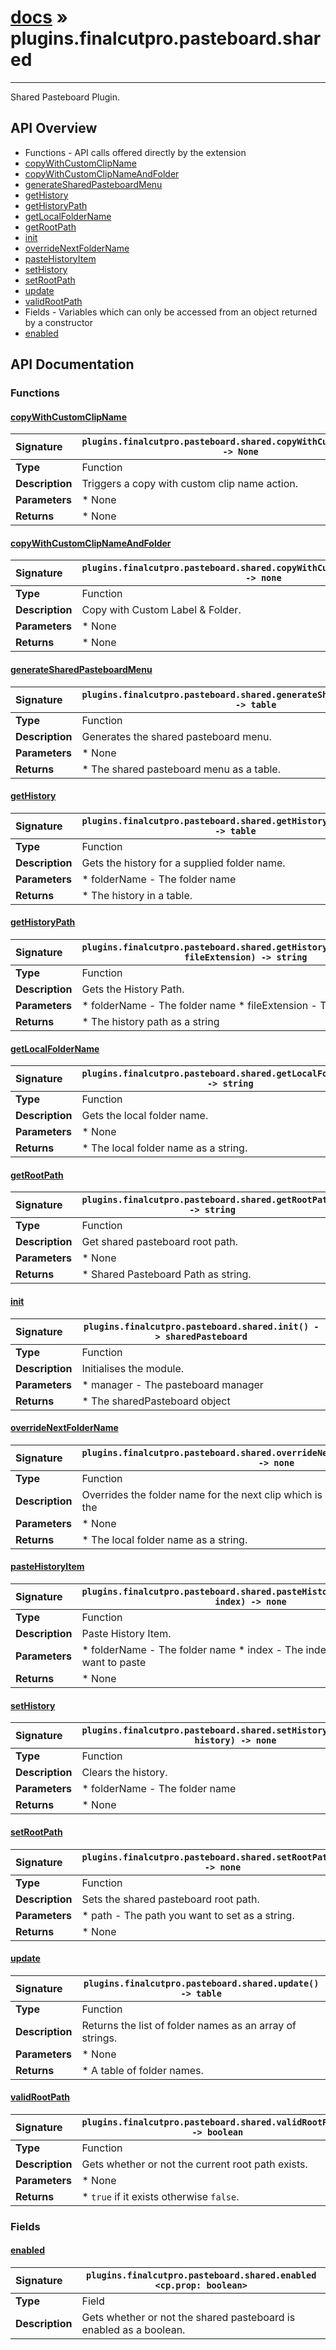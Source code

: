 # [docs](index.md) » plugins.finalcutpro.pasteboard.shared
---

Shared Pasteboard Plugin.

## API Overview
* Functions - API calls offered directly by the extension
 * [copyWithCustomClipName](#copywithcustomclipname)
 * [copyWithCustomClipNameAndFolder](#copywithcustomclipnameandfolder)
 * [generateSharedPasteboardMenu](#generatesharedpasteboardmenu)
 * [getHistory](#gethistory)
 * [getHistoryPath](#gethistorypath)
 * [getLocalFolderName](#getlocalfoldername)
 * [getRootPath](#getrootpath)
 * [init](#init)
 * [overrideNextFolderName](#overridenextfoldername)
 * [pasteHistoryItem](#pastehistoryitem)
 * [setHistory](#sethistory)
 * [setRootPath](#setrootpath)
 * [update](#update)
 * [validRootPath](#validrootpath)
* Fields - Variables which can only be accessed from an object returned by a constructor
 * [enabled](#enabled)

## API Documentation

### Functions

#### [copyWithCustomClipName](#copywithcustomclipname)
| <span style="float: left;">**Signature**</span> | <span style="float: left;">`plugins.finalcutpro.pasteboard.shared.copyWithCustomClipName() -> None` </span>                                                          |
| -----------------------------------------------------|---------------------------------------------------------------------------------------------------------|
| **Type**                                             | Function                                                                                         |
| **Description**                                      | Triggers a copy with custom clip name action.                                                                                         |
| **Parameters**                                       |  * None                                       |
| **Returns**                                          |  * None                                                |

#### [copyWithCustomClipNameAndFolder](#copywithcustomclipnameandfolder)
| <span style="float: left;">**Signature**</span> | <span style="float: left;">`plugins.finalcutpro.pasteboard.shared.copyWithCustomClipNameAndFolder() -> none` </span>                                                          |
| -----------------------------------------------------|---------------------------------------------------------------------------------------------------------|
| **Type**                                             | Function                                                                                         |
| **Description**                                      | Copy with Custom Label & Folder.                                                                                         |
| **Parameters**                                       |  * None                                       |
| **Returns**                                          |  * None                                                |

#### [generateSharedPasteboardMenu](#generatesharedpasteboardmenu)
| <span style="float: left;">**Signature**</span> | <span style="float: left;">`plugins.finalcutpro.pasteboard.shared.generateSharedPasteboardMenu() -> table` </span>                                                          |
| -----------------------------------------------------|---------------------------------------------------------------------------------------------------------|
| **Type**                                             | Function                                                                                         |
| **Description**                                      | Generates the shared pasteboard menu.                                                                                         |
| **Parameters**                                       |  * None                                       |
| **Returns**                                          |  * The shared pasteboard menu as a table.                                                |

#### [getHistory](#gethistory)
| <span style="float: left;">**Signature**</span> | <span style="float: left;">`plugins.finalcutpro.pasteboard.shared.getHistory(folderName) -> table` </span>                                                          |
| -----------------------------------------------------|---------------------------------------------------------------------------------------------------------|
| **Type**                                             | Function                                                                                         |
| **Description**                                      | Gets the history for a supplied folder name.                                                                                         |
| **Parameters**                                       |  * folderName - The folder name                                       |
| **Returns**                                          |  * The history in a table.                                                |

#### [getHistoryPath](#gethistorypath)
| <span style="float: left;">**Signature**</span> | <span style="float: left;">`plugins.finalcutpro.pasteboard.shared.getHistoryPath(folderName, fileExtension) -> string` </span>                                                          |
| -----------------------------------------------------|---------------------------------------------------------------------------------------------------------|
| **Type**                                             | Function                                                                                         |
| **Description**                                      | Gets the History Path.                                                                                         |
| **Parameters**                                       |  * folderName - The folder name * fileExtension - The file extension                                       |
| **Returns**                                          |  * The history path as a string                                                |

#### [getLocalFolderName](#getlocalfoldername)
| <span style="float: left;">**Signature**</span> | <span style="float: left;">`plugins.finalcutpro.pasteboard.shared.getLocalFolderName() -> string` </span>                                                          |
| -----------------------------------------------------|---------------------------------------------------------------------------------------------------------|
| **Type**                                             | Function                                                                                         |
| **Description**                                      | Gets the local folder name.                                                                                         |
| **Parameters**                                       |  * None                                       |
| **Returns**                                          |  * The local folder name as a string.                                                |

#### [getRootPath](#getrootpath)
| <span style="float: left;">**Signature**</span> | <span style="float: left;">`plugins.finalcutpro.pasteboard.shared.getRootPath() -> string` </span>                                                          |
| -----------------------------------------------------|---------------------------------------------------------------------------------------------------------|
| **Type**                                             | Function                                                                                         |
| **Description**                                      | Get shared pasteboard root path.                                                                                         |
| **Parameters**                                       |  * None                                       |
| **Returns**                                          |  * Shared Pasteboard Path as string.                                                |

#### [init](#init)
| <span style="float: left;">**Signature**</span> | <span style="float: left;">`plugins.finalcutpro.pasteboard.shared.init() -> sharedPasteboard` </span>                                                          |
| -----------------------------------------------------|---------------------------------------------------------------------------------------------------------|
| **Type**                                             | Function                                                                                         |
| **Description**                                      | Initialises the module.                                                                                         |
| **Parameters**                                       |  * manager - The pasteboard manager                                       |
| **Returns**                                          |  * The sharedPasteboard object                                                |

#### [overrideNextFolderName](#overridenextfoldername)
| <span style="float: left;">**Signature**</span> | <span style="float: left;">`plugins.finalcutpro.pasteboard.shared.overrideNextFolderName(overrideFolder) -> none` </span>                                                          |
| -----------------------------------------------------|---------------------------------------------------------------------------------------------------------|
| **Type**                                             | Function                                                                                         |
| **Description**                                      | Overrides the folder name for the next clip which is copied from Final Cut Pro to the                                                                                         |
| **Parameters**                                       |  * None                                       |
| **Returns**                                          |  * The local folder name as a string.                                                |

#### [pasteHistoryItem](#pastehistoryitem)
| <span style="float: left;">**Signature**</span> | <span style="float: left;">`plugins.finalcutpro.pasteboard.shared.pasteHistoryItem(folderName, index) -> none` </span>                                                          |
| -----------------------------------------------------|---------------------------------------------------------------------------------------------------------|
| **Type**                                             | Function                                                                                         |
| **Description**                                      | Paste History Item.                                                                                         |
| **Parameters**                                       |  * folderName - The folder name * index - The index of the item you want to paste                                       |
| **Returns**                                          |  * None                                                |

#### [setHistory](#sethistory)
| <span style="float: left;">**Signature**</span> | <span style="float: left;">`plugins.finalcutpro.pasteboard.shared.setHistory(folderName, history) -> none` </span>                                                          |
| -----------------------------------------------------|---------------------------------------------------------------------------------------------------------|
| **Type**                                             | Function                                                                                         |
| **Description**                                      | Clears the history.                                                                                         |
| **Parameters**                                       |  * folderName - The folder name                                       |
| **Returns**                                          |  * None                                                |

#### [setRootPath](#setrootpath)
| <span style="float: left;">**Signature**</span> | <span style="float: left;">`plugins.finalcutpro.pasteboard.shared.setRootPath(path) -> none` </span>                                                          |
| -----------------------------------------------------|---------------------------------------------------------------------------------------------------------|
| **Type**                                             | Function                                                                                         |
| **Description**                                      | Sets the shared pasteboard root path.                                                                                         |
| **Parameters**                                       |  * path - The path you want to set as a string.                                       |
| **Returns**                                          |  * None                                                |

#### [update](#update)
| <span style="float: left;">**Signature**</span> | <span style="float: left;">`plugins.finalcutpro.pasteboard.shared.update() -> table` </span>                                                          |
| -----------------------------------------------------|---------------------------------------------------------------------------------------------------------|
| **Type**                                             | Function                                                                                         |
| **Description**                                      | Returns the list of folder names as an array of strings.                                                                                         |
| **Parameters**                                       |  * None                                       |
| **Returns**                                          |  * A table of folder names.                                                |

#### [validRootPath](#validrootpath)
| <span style="float: left;">**Signature**</span> | <span style="float: left;">`plugins.finalcutpro.pasteboard.shared.validRootPath() -> boolean` </span>                                                          |
| -----------------------------------------------------|---------------------------------------------------------------------------------------------------------|
| **Type**                                             | Function                                                                                         |
| **Description**                                      | Gets whether or not the current root path exists.                                                                                         |
| **Parameters**                                       |  * None                                       |
| **Returns**                                          |  * `true` if it exists otherwise `false`.                                                |

### Fields

#### [enabled](#enabled)
| <span style="float: left;">**Signature**</span> | <span style="float: left;">`plugins.finalcutpro.pasteboard.shared.enabled <cp.prop: boolean>` </span>                                                          |
| -----------------------------------------------------|---------------------------------------------------------------------------------------------------------|
| **Type**                                             | Field                                                                                         |
| **Description**                                      | Gets whether or not the shared pasteboard is enabled as a boolean.                                                                                         |

